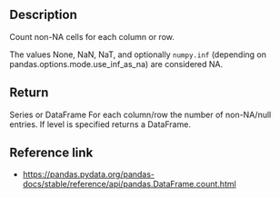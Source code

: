 ## Description
Count non-NA cells for each column or row.

The values None, NaN, NaT, and optionally `numpy.inf` (depending on pandas.options.mode.use_inf_as_na) are considered NA.

## Return
Series or DataFrame
For each column/row the number of non-NA/null entries. If level is specified returns a DataFrame.

## Reference link
* https://pandas.pydata.org/pandas-docs/stable/reference/api/pandas.DataFrame.count.html
